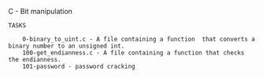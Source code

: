  C - Bit manipulation

	TASKS

		0-binary_to_uint.c - A file containing a function  that converts a binary number to an unsigned int.
		100-get_endianness.c - A file containing a function that checks the endianness.
		101-password - password cracking
